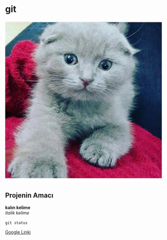 # git

![banner resmi](https://github.com/SedenGulBattal/git/blob/master/kedi.jpg)

## Projenin Amacı
**kalın kelime** <br/>
*italik kelime*

`git status`

[Google Linki](http://www.google.com)
